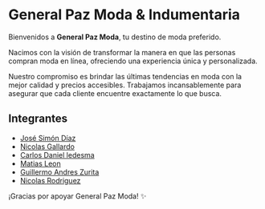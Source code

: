 # General Paz Moda & Indumentaria

Bienvenidos a **General Paz Moda**, tu destino de moda preferido. 

Nacimos con la visión de transformar la manera en que las personas compran moda en línea, ofreciendo una experiencia única y personalizada.

Nuestro compromiso es brindar las últimas tendencias en moda con la mejor calidad y precios accesibles. Trabajamos incansablemente para asegurar que cada cliente encuentre exactamente lo que busca.

## Integrantes

- [José Simón Díaz](https://github.com/JoseSimonDiaz)
- [Nicolas Gallardo](https://github.com/Boomcer)
- [Carlos Daniel ledesma](https://github.com/cdledesma)
- [Matias Leon](https://github.com/LeonMatias22)
- [Guillermo Andres Zurita ](https://github.com/guillermozu)
- [Nicolas Rodriguez](https://github.com/Nicorodev)


¡Gracias por apoyar General Paz Moda! ✨
